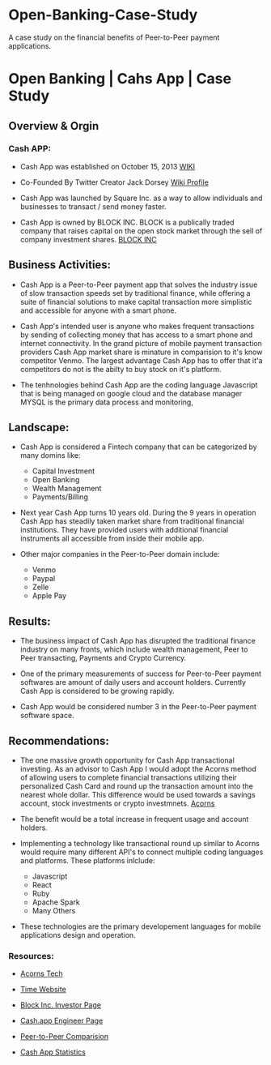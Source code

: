 # Open-Banking-Case-Study
A case study on the financial benefits of Peer-to-Peer payment applications. 

# Open Banking | Cahs App | Case Study


## Overview & Orgin

### Cash APP:

* Cash App was established on October 15, 2013 [WIKI](https://en.wikipedia.org/wiki/Cash_App)

*  Co-Founded By Twitter Creator Jack Dorsey [Wiki Profile](https://en.wikipedia.org/wiki/Jack_Dorsey)

* Cash App was launched by Square Inc. as a way to allow individuals and businesses to transact / send money faster.

* Cash App is owned by BLOCK INC. BLOCK is a publically traded company that raises capital on the open stock market through the sell of company investment shares. [BLOCK INC](https://investors.block.xyz/overview/default.aspx)

## Business Activities:

* Cash App is a Peer-to-Peer payment app that solves the industry issue of slow transaction speeds set by traditional finance, while offering a suite of financial solutions to make capital transaction more simplistic and accessible for anyone with a smart phone. 

* Cash App's intended user is anyone who makes frequent transactions by sending of collecting money that has access to a smart phone and internet connectivity. In the grand picture of mobile payment transaction providers Cash App market share is minature in comparision to it's know competitor Venmo. The largest advantage Cash App has to offer that it'a competitors do not is the abilty to buy stock on it's platform. 

* The tenhnologies behind Cash App are the coding language Javascript that is being managed on google cloud and the database manager MYSQL is the primary data process and monitoring,

## Landscape:

* Cash App is considered a Fintech company that can be categorized by many domins like:
    * Capital Investment
    * Open Banking
    * Wealth Management
    * Payments/Billing

* Next year Cash App turns 10 years old. During the 9 years in operation Cash App has steadily taken market share from traditional financial institutions. They have provided users with additional financial instruments all accessible from inside their mobile app. 

* Other major companies in the Peer-to-Peer domain include:
    * Venmo
    * Paypal
    * Zelle
    * Apple Pay


## Results: 

* The business impact of Cash App has disrupted the traditional finance industry on many fronts, which include wealth management, Peer to Peer transacting, Payments and Crypto Currency.

* One of the primary measurements of success for Peer-to-Peer payment softwares are amount of daily users and account holders. Currently Cash App is considered to be growing rapidly. 

* Cash App would be considered number 3 in the Peer-to-Peer payment software space.

## Recommendations:

* The one massive growth opportunity for Cash App transactional investing. As an advisor to Cash App I would adopt the Acorns method of allowing users to complete financial transactions utilizing their personalized Cash Card and round up the transaction amount into the nearest whole dollar. This difference would be used towards a savings account, stock investments or crypto investmnets. 
[Acorns](https://www.acorns.com)

* The benefit would be a total increase in frequent usage and account holders. 


* Implementing a technology like transactional round up similar to Acorns would require many different API's to connect multiple coding languages and platforms. These platforms inlclude:
    * Javascript
    * React
    * Ruby
    * Apache Spark
    * Many Others

* These technologies are the primary developement languages for mobile applications design and operation. 

### Resources:
* [Acorns Tech](https://www.matellio.com/blog/how-to-develop-an-investment-app-like-acorns/)

* [Time Website](https://time.com/nextadvisor/credit-cards/cash-app-guide/)

* [Block Inc. Investor Page](https://block.xyz)

* [Cash.app Engineer Page](https://code.cash.app)

* [Peer-to-Peer Comparision](https://www.nerdwallet.com/article/banking/peer-to-peer-p2p-money-transfers)

* [Cash App Statistics](https://www.businessofapps.com/data/cash-app-statistics/)
